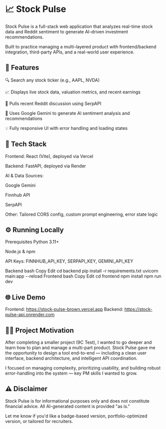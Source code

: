 # 📈 Stock Pulse
Stock Pulse is a full-stack web application that analyzes real-time stock data and Reddit sentiment to generate AI-driven investment recommendations.

Built to practice managing a multi-layered product with frontend/backend integration, third-party APIs, and a real-world user experience.

## 🚀 Features
🔍 Search any stock ticker (e.g., AAPL, NVDA)

📈 Displays live stock data, valuation metrics, and recent earnings

💬 Pulls recent Reddit discussion using SerpAPI

🤖 Uses Google Gemini to generate AI sentiment analysis and recommendations

💡 Fully responsive UI with error handling and loading states

## 🧠 Tech Stack
Frontend: React (Vite), deployed via Vercel

Backend: FastAPI, deployed via Render

AI & Data Sources:

Google Gemini

Finnhub API

SerpAPI

Other: Tailored CORS config, custom prompt engineering, error state logic

## ⚙️ Running Locally
Prerequisites
Python 3.11+

Node.js & npm

API Keys: FINNHUB_API_KEY, SERPAPI_KEY, GEMINI_API_KEY

Backend
bash
Copy
Edit
cd backend
pip install -r requirements.txt
uvicorn main:app --reload
Frontend
bash
Copy
Edit
cd frontend
npm install
npm run dev

## 🌐 Live Demo
Frontend: https://stock-pulse-brown.vercel.app
Backend: https://stock-pulse-api.onrender.com

## 🧑‍💼 Project Motivation
After completing a smaller project (9C Test), I wanted to go deeper and learn how to plan and manage a multi-part product. Stock Pulse gave me the opportunity to design a tool end-to-end — including a clean user interface, backend architecture, and intelligent API coordination.

I focused on managing complexity, prioritizing usability, and building robust error-handling into the system — key PM skills I wanted to grow.

## ⚠️ Disclaimer
Stock Pulse is for informational purposes only and does not constitute financial advice. All AI-generated content is provided "as is."

Let me know if you'd like a badge-based version, portfolio-optimized version, or tailored for recruiters.
